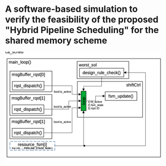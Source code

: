 # A software-based simulation to verify the feasibility of the proposed "Hybrid Pipeline Scheduling" for the shared memory scheme

![Alt text](https://github.com/tsengs0/InformationBottleneck_RTL_Generator/blob/memShare_hybridPipeline_sim/sim_design_spec_21.Nov.2023.png)
